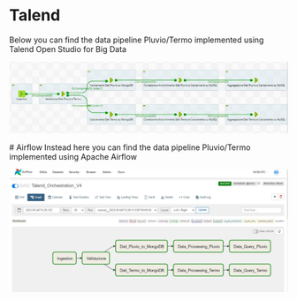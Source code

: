 # Talend
Below you can find the data pipeline Pluvio/Termo implemented using Talend Open Studio for Big Data

<p align="center">
  <img width="1200"src="/Image/Pipe.JPG">
</p>
# Airflow
Instead here you can find the data pipeline Pluvio/Termo implemented using Apache Airflow
<p align="center">
<img width="1200"src="/Image/airflow.JPG">
</p>
